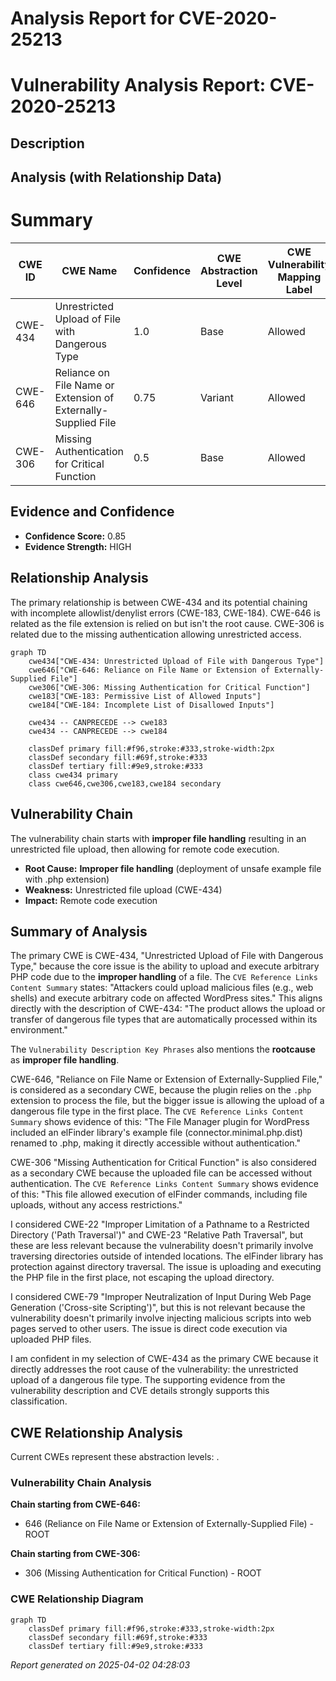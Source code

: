 # Analysis Report for CVE-2020-25213

# Vulnerability Analysis Report: CVE-2020-25213

## Description



## Analysis (with Relationship Data)

# Summary
| CWE ID | CWE Name | Confidence | CWE Abstraction Level | CWE Vulnerability Mapping Label | CWE-Vulnerability Mapping Notes |
|---|---|---|---|---|---|
| CWE-434 | Unrestricted Upload of File with Dangerous Type | 1.0 | Base | Allowed | Primary CWE |
| CWE-646 | Reliance on File Name or Extension of Externally-Supplied File | 0.75 | Variant | Allowed | Secondary Candidate |
| CWE-306 | Missing Authentication for Critical Function | 0.5 | Base | Allowed | Secondary Candidate |

## Evidence and Confidence

*   **Confidence Score:** 0.85
*   **Evidence Strength:** HIGH

## Relationship Analysis
The primary relationship is between CWE-434 and its potential chaining with incomplete allowlist/denylist errors (CWE-183, CWE-184). CWE-646 is related as the file extension is relied on but isn't the root cause. CWE-306 is related due to the missing authentication allowing unrestricted access.

```mermaid
graph TD
    cwe434["CWE-434: Unrestricted Upload of File with Dangerous Type"]
    cwe646["CWE-646: Reliance on File Name or Extension of Externally-Supplied File"]
    cwe306["CWE-306: Missing Authentication for Critical Function"]
    cwe183["CWE-183: Permissive List of Allowed Inputs"]
    cwe184["CWE-184: Incomplete List of Disallowed Inputs"]

    cwe434 -- CANPRECEDE --> cwe183
    cwe434 -- CANPRECEDE --> cwe184

    classDef primary fill:#f96,stroke:#333,stroke-width:2px
    classDef secondary fill:#69f,stroke:#333
    classDef tertiary fill:#9e9,stroke:#333
    class cwe434 primary
    class cwe646,cwe306,cwe183,cwe184 secondary
```

## Vulnerability Chain
The vulnerability chain starts with **improper file handling** resulting in an unrestricted file upload, then allowing for remote code execution.
  - **Root Cause:** **Improper file handling** (deployment of unsafe example file with .php extension)
  - **Weakness:** Unrestricted file upload (CWE-434)
  - **Impact:** Remote code execution

## Summary of Analysis
The primary CWE is CWE-434, "Unrestricted Upload of File with Dangerous Type," because the core issue is the ability to upload and execute arbitrary PHP code due to the **improper handling** of a file. The `CVE Reference Links Content Summary` states: "Attackers could upload malicious files (e.g., web shells) and execute arbitrary code on affected WordPress sites." This aligns directly with the description of CWE-434: "The product allows the upload or transfer of dangerous file types that are automatically processed within its environment."

The `Vulnerability Description Key Phrases` also mentions the **rootcause** as **improper file handling**.

CWE-646, "Reliance on File Name or Extension of Externally-Supplied File," is considered as a secondary CWE, because the plugin relies on the `.php` extension to process the file, but the bigger issue is allowing the upload of a dangerous file type in the first place. The `CVE Reference Links Content Summary` shows evidence of this: "The File Manager plugin for WordPress included an elFinder library's example file (connector.minimal.php.dist) renamed to .php, making it directly accessible without authentication."

CWE-306 "Missing Authentication for Critical Function" is also considered as a secondary CWE because the uploaded file can be accessed without authentication. The `CVE Reference Links Content Summary` shows evidence of this: "This file allowed execution of elFinder commands, including file uploads, without any access restrictions."

I considered CWE-22 "Improper Limitation of a Pathname to a Restricted Directory ('Path Traversal')" and CWE-23 "Relative Path Traversal", but these are less relevant because the vulnerability doesn't primarily involve traversing directories outside of intended locations. The elFinder library has protection against directory traversal. The issue is uploading and executing the PHP file in the first place, not escaping the upload directory.

I considered CWE-79 "Improper Neutralization of Input During Web Page Generation ('Cross-site Scripting')", but this is not relevant because the vulnerability doesn't primarily involve injecting malicious scripts into web pages served to other users. The issue is direct code execution via uploaded PHP files.

I am confident in my selection of CWE-434 as the primary CWE because it directly addresses the root cause of the vulnerability: the unrestricted upload of a dangerous file type. The supporting evidence from the vulnerability description and CVE details strongly supports this classification.


## CWE Relationship Analysis

Current CWEs represent these abstraction levels: .


### Vulnerability Chain Analysis

**Chain starting from CWE-646:**
- 646 (Reliance on File Name or Extension of Externally-Supplied File) - ROOT


**Chain starting from CWE-306:**
- 306 (Missing Authentication for Critical Function) - ROOT



### CWE Relationship Diagram

```mermaid
graph TD
    classDef primary fill:#f96,stroke:#333,stroke-width:2px
    classDef secondary fill:#69f,stroke:#333
    classDef tertiary fill:#9e9,stroke:#333
```



*Report generated on 2025-04-02 04:28:03*
